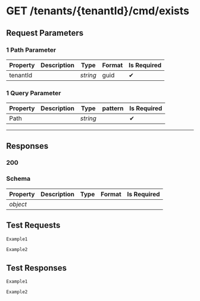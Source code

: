 # **GET**   /tenants/{tenantId}/cmd/exists

## __Request Parameters__

### 1 Path Parameter

   | Property       | Description | Type     | Format | Is Required |
|----------------|-------------|----------|--------|-------------|
| tenantId            |         | _string_ | guid   | ✔           |

### 1 Query Parameter

 | Property       | Description | Type     | pattern | Is Required |
|----------------|-------------|----------|--------|-------------|
| Path             |          | _string_ |    | ✔           |

  ___

## __Responses__

### __200__

### Schema


| Property | Description | Type | Format | Is Required |
|----------|-------------|------|--------|-------------|
| _object_       |           |      |        |            |

## __Test Requests__

```cURL tab= 
Example1
```

```C# tab=
Example2
```

## __Test Responses__

```cURL tab= 
Example1
```

```C# tab=
Example2
```
